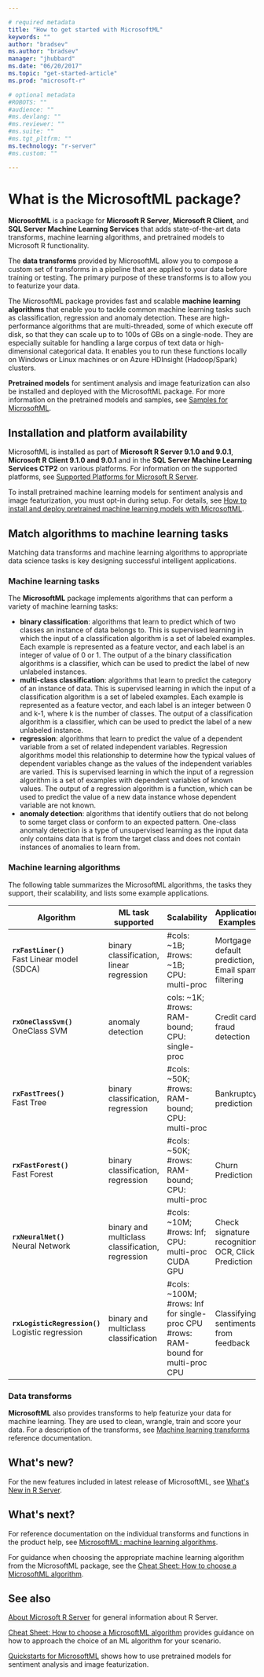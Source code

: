 ```yaml
---

# required metadata
title: "How to get started with MicrosoftML"
keywords: ""
author: "bradsev"
ms.author: "bradsev"
manager: "jhubbard"
ms.date: "06/20/2017"
ms.topic: "get-started-article"
ms.prod: "microsoft-r"

# optional metadata
#ROBOTS: ""
#audience: ""
#ms.devlang: ""
#ms.reviewer: ""
#ms.suite: ""
#ms.tgt_pltfrm: ""
ms.technology: "r-server"
#ms.custom: ""

---
```


# What is the MicrosoftML package?

**MicrosoftML** is a package for **Microsoft R Server**,  **Microsoft R Client**, and **SQL Server Machine Learning Services** that adds state-of-the-art data transforms, machine learning algorithms, and pretrained models to Microsoft R functionality.  

The **data transforms** provided by MicrosoftML allow you to compose a custom set of transforms in a pipeline that are applied to your data before training or testing. The primary purpose of these transforms is to allow you to featurize your data. 

The MicrosoftML package provides fast and scalable **machine learning algorithms** that enable you to tackle common machine learning tasks such as classification, regression and anomaly detection. These are high-performance algorithms that are multi-threaded, some of which execute off disk, so that they can scale up to to 100s of GBs on a single-node. They are especially suitable for handling a large corpus of text data or high-dimensional categorical data. It enables you to run these functions locally on Windows or Linux machines or on Azure HDInsight (Hadoop/Spark) clusters.

**Pretrained models** for sentiment analysis and image featurization can also be installed and deployed with the  MicrosoftML package. For more information on the pretrained models and samples, see [Samples for MicrosoftML](sample-microsoftml.md).


<a name="platform-availability"></a>
## Installation and platform availability

MicrosoftML is installed as part of **Microsoft R Server 9.1.0 and 9.0.1**, **Microsoft R Client 9.1.0 and 9.0.1** and in the **SQL Server Machine Learning Services CTP2** on various platforms. For information on the supported platforms, see [Supported Platforms for Microsoft R Server](../install/r-server-install-supported-platforms.md).

To install pretrained machine learning models for sentiment analysis and image featurization, you must opt-in during setup. For details, see [How to install and deploy pretrained machine learning models with MicrosoftML](../install/microsoftml-install-pretrained-models.md).


## Match algorithms to machine learning tasks

Matching data transforms and machine learning algorithms to appropriate data science tasks is key designing successful intelligent applications.

### Machine learning tasks

The **MicrosoftML** package implements algorithms that can perform a variety of machine learning tasks:

- **binary classification**: algorithms that learn to predict which of two classes an instance of data belongs to. This is supervised learning in which the input of a classification algorithm is a set of labeled examples. Each example is represented as a feature vector, and each label is an integer of value of 0 or 1. The output of a the binary classification algorithms is a classifier, which can be used to predict the label of new unlabeled instances.
- **multi-class classification**: algorithms that learn to predict the category of an instance of data. This is supervised learning in which the input of a classification algorithm is a set of labeled examples. Each example is represented as a feature vector, and each label is an integer between 0 and k-1, where k is the number of classes. The output of a classification algorithm is a classifier, which can be used to predict the label of a new unlabeled instance.
- **regression**: algorithms that learn to predict the value of a dependent variable from a set of related independent variables. Regression algorithms model this relationship to determine how the typical values of dependent variables change as the values of the independent variables are varied. This is supervised learning in which the input of a regression algorithm is a set of examples with dependent variables of known values. The output of a regression algorithm is a function, which can be used to predict the value of a new data instance whose dependent variable are not known.
- **anomaly detection**: algorithms that identify outliers that do not belong to some target class or conform to an expected pattern. One-class anomaly detection is a type of unsupervised learning as the input data only contains data that is from the target class and does not contain instances of anomalies to learn from.

### Machine learning algorithms

The following table summarizes the MicrosoftML algorithms, the tasks they support, their scalability, and lists some example applications.

Algorithm | ML task supported | Scalability | Application Examples
--------- | ----------------- | ------------ | -----------
**`rxFastLiner()`** <br>Fast Linear model <br>(SDCA) |  binary classification, linear regression | #cols: ~1B;<br> #rows: ~1B;<br> CPU: multi-proc | Mortgage default prediction, Email spam filtering
**`rxOneClassSvm()`** <br>OneClass SVM | anomaly detection | cols: ~1K;<br> #rows: RAM-bound;<br> CPU: single-proc | Credit card fraud detection
**`rxFastTrees()`** <br>Fast Tree | binary classification, regression | #cols: ~50K;<br> #rows: RAM-bound;<br> CPU: multi-proc | Bankruptcy prediction
**`rxFastForest()`** <br>Fast Forest | binary classification, regression | #cols: ~50K;<br> #rows: RAM-bound;<br> CPU: multi-proc | Churn Prediction
**`rxNeuralNet()`** <br>Neural Network | binary and multiclass classification, regression | #cols: ~10M;<br> #rows: Inf;<br> CPU: multi-proc CUDA GPU | Check signature recognition, OCR, Click Prediction
**`rxLogisticRegression()`** <br>Logistic regression | binary and multiclass classification |#cols: ~100M; <br>#rows: Inf for single-proc CPU<br> #rows: RAM-bound for multi-proc CPU| Classifying sentiments from feedback

### Data transforms

**MicrosoftML** also provides transforms to help featurize your data for machine learning. They are used to clean, wrangle, train and score your data. For a description of the transforms, see [Machine learning transforms](~/r-reference/microsoftml/microsoftml-package.md#ml-transforms) reference documentation.


## What's new?
For the new features included in latest release of MicrosoftML, see [What's New in R Server](../whats-new-in-r-server.md#machinelearning).


## What's next?

For reference documentation on the individual transforms and functions in the product help, see [MicrosoftML: machine learning algorithms](../r-reference/microsoftml/microsoftml-package.md).

For guidance when choosing the appropriate machine learning algorithm from the MicrosoftML package, see the [Cheat Sheet: How to choose a MicrosoftML algorithm](how-to-choose-microsoftml-algorithms-cheatsheet.md).

## See also

[About Microsoft R Server](../what-is-microsoft-r-server.md) for general information about R Server.   

[Cheat Sheet: How to choose a MicrosoftML algorithm](how-to-choose-microsoftml-algorithms-cheatsheet.md) provides guidance on how to approach the choice of an ML algorithm for your scenario.

[Quickstarts for MicrosoftML](sample-microsoftml.md) shows how to use pretrained models for sentiment analysis and image featurization.